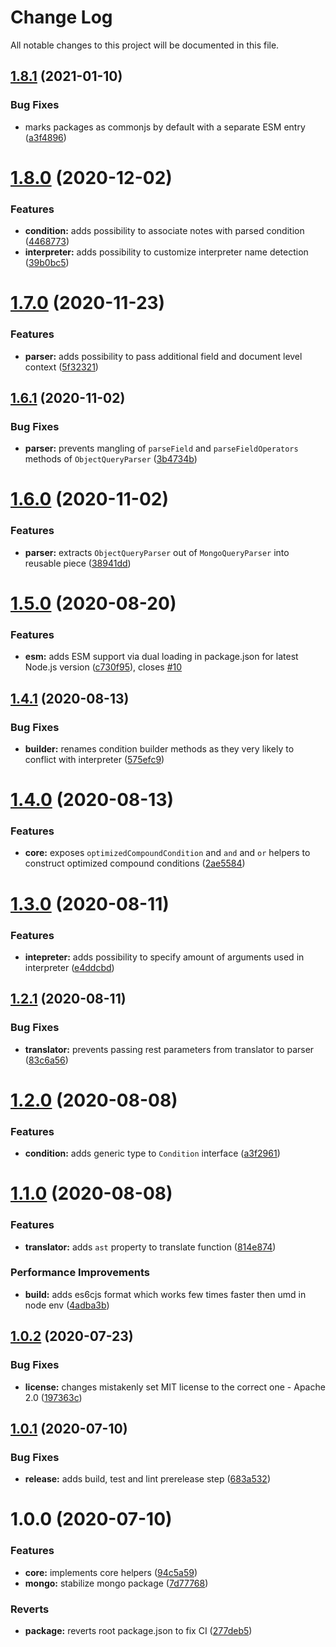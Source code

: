# Change Log

All notable changes to this project will be documented in this file.

## [1.8.1](https://github.com/stalniy/ucast/compare/@ucast/core@1.8.0...@ucast/core@1.8.1) (2021-01-10)


### Bug Fixes

* marks packages as commonjs by default with a separate ESM entry ([a3f4896](https://github.com/stalniy/ucast/commit/a3f48961a93b5951cb92d9954297cd12754d3ff1))

# [1.8.0](https://github.com/stalniy/ucast/compare/@ucast/core@1.7.0...@ucast/core@1.8.0) (2020-12-02)


### Features

* **condition:** adds possibility to associate notes with parsed condition ([4468773](https://github.com/stalniy/ucast/commit/4468773fcd156feba2fa5f9b6d45d36d56edad20))
* **interpreter:** adds possibility to customize interpreter name detection ([39b0bc5](https://github.com/stalniy/ucast/commit/39b0bc52015ef794fb6d7360082a378ec2b9bdfe))

# [1.7.0](https://github.com/stalniy/ucast/compare/@ucast/core@1.6.1...@ucast/core@1.7.0) (2020-11-23)


### Features

* **parser:** adds possibility to pass additional field and document level context ([5f32321](https://github.com/stalniy/ucast/commit/5f323219fd960ad764546182b8b54899830de389))

## [1.6.1](https://github.com/stalniy/ucast/compare/@ucast/core@1.6.0...@ucast/core@1.6.1) (2020-11-02)


### Bug Fixes

* **parser:** prevents mangling of `parseField` and `parseFieldOperators` methods of `ObjectQueryParser` ([3b4734b](https://github.com/stalniy/ucast/commit/3b4734b8ac46514aa46855f169e48708d5a9a4b3))

# [1.6.0](https://github.com/stalniy/ucast/compare/@ucast/core@1.5.0...@ucast/core@1.6.0) (2020-11-02)


### Features

* **parser:** extracts `ObjectQueryParser` out of `MongoQueryParser` into reusable piece ([38941dd](https://github.com/stalniy/ucast/commit/38941dd003dfb0ac9d9f7c867d49b0bbd0b5e716))

# [1.5.0](https://github.com/stalniy/ucast/compare/@ucast/core@1.4.1...@ucast/core@1.5.0) (2020-08-20)


### Features

* **esm:** adds ESM support via dual loading in package.json for latest Node.js version ([c730f95](https://github.com/stalniy/ucast/commit/c730f9598a4c62589c612403c0ac59ba4aa1600e)), closes [#10](https://github.com/stalniy/ucast/issues/10)

## [1.4.1](https://github.com/stalniy/ucast/compare/@ucast/core@1.4.0...@ucast/core@1.4.1) (2020-08-13)


### Bug Fixes

* **builder:** renames condition builder methods as they very likely to conflict with interpreter ([575efc9](https://github.com/stalniy/ucast/commit/575efc9fbe55e8bf235423a365abed5147e6dd39))

# [1.4.0](https://github.com/stalniy/ucast/compare/@ucast/core@1.3.0...@ucast/core@1.4.0) (2020-08-13)


### Features

* **core:** exposes `optimizedCompoundCondition` and `and` and `or` helpers to construct optimized compound conditions ([2ae5584](https://github.com/stalniy/ucast/commit/2ae5584a4a382a1431656880f1ba201664b95e30))

# [1.3.0](https://github.com/stalniy/ucast/compare/@ucast/core@1.2.1...@ucast/core@1.3.0) (2020-08-11)


### Features

* **intepreter:** adds possibility to specify amount of arguments used in interpreter ([e4ddcbd](https://github.com/stalniy/ucast/commit/e4ddcbd6c0602bd3be2befdfcd51ced37cebd158))

## [1.2.1](https://github.com/stalniy/ucast/compare/@ucast/core@1.2.0...@ucast/core@1.2.1) (2020-08-11)


### Bug Fixes

* **translator:** prevents passing rest parameters from translator to parser ([83c6a56](https://github.com/stalniy/ucast/commit/83c6a56b4ecc66879af0de8deb62da7966080a56))

# [1.2.0](https://github.com/stalniy/ucast/compare/@ucast/core@1.1.0...@ucast/core@1.2.0) (2020-08-08)


### Features

* **condition:** adds generic type to `Condition` interface ([a3f2961](https://github.com/stalniy/ucast/commit/a3f2961879e5bc20ee6379516ed7f0c3d58bd525))

# [1.1.0](https://github.com/stalniy/ucast/compare/@ucast/core@1.0.2...@ucast/core@1.1.0) (2020-08-08)


### Features

* **translator:** adds `ast` property to translate function ([814e874](https://github.com/stalniy/ucast/commit/814e87419a0162f8ef5210d497477d2da08e456a))


### Performance Improvements

* **build:** adds es6cjs format which works few times faster then umd in node env ([4adba3b](https://github.com/stalniy/ucast/commit/4adba3bbf85afe95abfbcee0e36b5edc9d09396f))

## [1.0.2](https://github.com/stalniy/ucast/compare/@ucast/core@1.0.1...@ucast/core@1.0.2) (2020-07-23)


### Bug Fixes

* **license:** changes mistakenly set MIT license to the correct one - Apache 2.0 ([197363c](https://github.com/stalniy/ucast/commit/197363c321392c742d31b7e1e024d88c0499ce73))

## [1.0.1](https://github.com/stalniy/ucast/compare/@ucast/core@1.0.0...@ucast/core@1.0.1) (2020-07-10)


### Bug Fixes

* **release:** adds build, test and lint prerelease step ([683a532](https://github.com/stalniy/ucast/commit/683a5327b6adb10fcd640ee60fc9479d7036cafc))

# 1.0.0 (2020-07-10)


### Features

* **core:** implements core helpers ([94c5a59](https://github.com/stalniy/ucast/commit/94c5a595fb32941dc0101dd0f468feeafc92329c))
* **mongo:** stabilize mongo package ([7d77768](https://github.com/stalniy/ucast/commit/7d7776874be3050026b53ee3b61c3361a89d1b21))


### Reverts

* **package:** reverts root package.json to fix CI ([277deb5](https://github.com/stalniy/ucast/commit/277deb561bc2a74a2c98170608805ded57802d7d))
